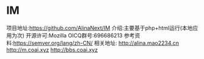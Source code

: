 # IM
项目地址:https://github.com/AlinaNext/IM
介绍:主要基于php+html运行(本地应用为次)
开源许可:Mozilla
OICQ群号:696686213
参考资料:https://semver.org/lang/zh-CN/
相关地址:
http://alina.mao2234.cn
http://m.coai.xyz
http://bbs.coai.xyz

